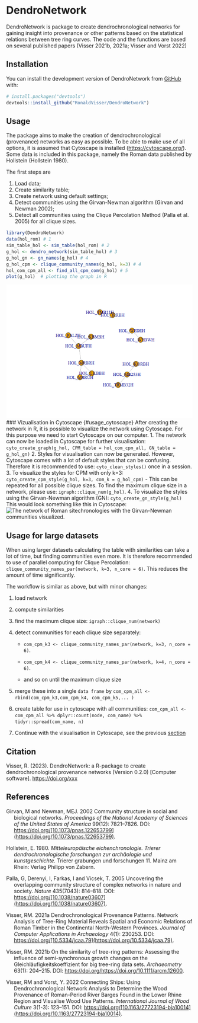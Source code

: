 
<!-- README.md is generated from README.Rmd. Please edit that file -->

# DendroNetwork

<!-- badges: start -->
<!-- badges: end -->

DendroNetwork is package to create dendrochronological networks for
gaining insight into provenance or other patterns based on the
statistical relations between tree ring curves. The code and the
functions are based on several published papers (Visser 2021b, 2021a;
Visser and Vorst 2022)

## Installation

You can install the development version of DendroNetwork from
[GitHub](https://github.com/RonaldVisser/DendroNetwork) with:

``` r
# install.packages("devtools")
devtools::install_github("RonaldVisser/DendroNetwork")
```

## Usage

The package aims to make the creation of dendrochronological
(provenance) networks as easy as possible. To be able to make use of all
options, it is assumed that Cytoscape is installed
(<https://cytoscape.org/>). Some data is included in this package,
namely the Roman data published by Hollstein (Hollstein 1980).

The first steps are

1.  Load data;
2.  Create similarity table;
3.  Create network using default settings;
4.  Detect communities using the Girvan-Newman algorithm (Girvan and
    Newman 2002);
5.  Detect all communities using the Clique Percolation Method (Palla et
    al. 2005) for all clique sizes.

``` r
library(DendroNetwork)
data(hol_rom) # 1
sim_table_hol <- sim_table(hol_rom) # 2
g_hol <- dendro_network(sim_table_hol) # 3
g_hol_gn <- gn_names(g_hol) # 4
g_hol_cpm <- clique_community_names(g_hol, k=3) # 4
hol_com_cpm_all <- find_all_cpm_com(g_hol) # 5
plot(g_hol)  # plotting the graph in R
```

![](README_files/figure-gfm/of%20building%20a%20network%20with%20Hollstein%20(1980%20data)-1.png)<!-- -->
\### Vizualisation in Cytoscape {#usage_cytoscape} After creating the
network in R, it is possible to visualize the network using Cytoscape.
For this purpose we need to start Cytoscape on our computer. 1. The
network can now be loaded in Cytoscape for further visualisation:
`cyto_create_graph(g_hol, CPM_table = hol_com_cpm_all, GN_table = g_hol_gn)`
2. Styles for visualisation can now be generated. However, Cytoscape
comes with a lot of default styles that can be confusing. Therefore it
is recommended to use: `cyto_clean_styles()` once in a session. 3. To
visualize the styles for CPM with only k=3:
`cyto_create_cpm_style(g_hol, k=3, com_k = g_hol_cpm)` - This can be
repeated for all possible clique sizes. To find the maximum clique size
in a network, please use: `igraph::clique_num(g_hol)`. 4. To visualize
the styles using the Girvan-Newman algorithm (GN):
`cyto_create_gn_style(g_hol)` This would look something like this in
Cytoscape: ![The network of Roman sitechronologies with the
Girvan-Newman communities visualized.](README_files/g_hol_GN.png)

## Usage for large datasets

When using larger datasets calculating the table with similarities can
take a lot of time, but finding communities even more. It is therefore
recommended to use of parallel computing for Clique Percolation:
`clique_community_names_par(network, k=3, n_core = 6)`. This reduces the
amount of time significantly.

The workflow is similar as above, but with minor changes:

1.  load network

2.  compute similarities

3.  find the maximum clique size: `igraph::clique_num(network)`

4.  detect communities for each clique size separately:

    - `com_cpm_k3 <- clique_community_names_par(network, k=3, n_core = 6)`.

    - `com_cpm_k4 <- clique_community_names_par(network, k=4, n_core = 6)`.

    - and so on until the maximum clique size

5.  merge these into a single `data frame` by
    `com_cpm_all <- rbind(com_cpm_k3,com_cpm_k4, com_cpm_k5,... )`

6.  create table for use in cytoscape with all communities:
    `com_cpm_all <- com_cpm_all %>% dplyr::count(node, com_name) %>% tidyr::spread(com_name, n)`

7.  Continue with the visualisation in Cytoscape, see the previous
    [section](#usage_cytoscape)

## Citation

Visser, R. (2023). DendroNetwork: a R-package to create
dendrochronological provenance networks (Version 0.2.0) \[Computer
software\]. <https://doi.org/xxx>

## References

<div id="refs" class="references csl-bib-body hanging-indent"
line-spacing="2">

<div id="ref-girvan2002" class="csl-entry">

Girvan, M and Newman, MEJ. 2002 Community structure in social and
biological networks. *Proceedings of the National Academy of Sciences of
the United States of America* 99(12): 7821–7826. DOI:
https://doi.org/[10.1073/pnas.122653799](https://doi.org/10.1073/pnas.122653799).

</div>

<div id="ref-hollstein1980" class="csl-entry">

Hollstein, E. 1980. *Mitteleuropäische eichenchronologie. Trierer
dendrochronologische forschungen zur archäologie und kunstgeschichte.*
Trierer grabungen und forschungen 11. Mainz am Rhein: Verlag Philipp von
Zabern.

</div>

<div id="ref-palla2005" class="csl-entry">

Palla, G, Derenyi, I, Farkas, I and Vicsek, T. 2005 Uncovering the
overlapping community structure of complex networks in nature and
society. *Nature* 435(7043): 814–818. DOI:
https://doi.org/[10.1038/nature03607](https://doi.org/10.1038/nature03607).

</div>

<div id="ref-visser2021b" class="csl-entry">

Visser, RM. 2021a Dendrochronological Provenance Patterns. Network
Analysis of Tree-Ring Material Reveals Spatial and Economic Relations of
Roman Timber in the Continental North-Western Provinces. *Journal of
Computer Applications in Archaeology* 4(1): 230253. DOI:
https://doi.org/[10.5334/jcaa.79](https://doi.org/10.5334/jcaa.79).

</div>

<div id="ref-visser2021a" class="csl-entry">

Visser, RM. 2021b On the similarity of tree-ring patterns: Assessing the
influence of semi-synchronous growth changes on the
Gleichläufigkeitskoeffizient for big tree-ring data sets. *Archaeometry*
63(1): 204–215. DOI:
https://doi.org/<https://doi.org/10.1111/arcm.12600>.

</div>

<div id="ref-visser2022" class="csl-entry">

Visser, RM and Vorst, Y. 2022 Connecting Ships: Using
Dendrochronological Network Analysis to Determine the Wood Provenance of
Roman-Period River Barges Found in the Lower Rhine Region and Visualise
Wood Use Patterns. *International Journal of Wood Culture* 3(1-3):
123–151. DOI:
https://doi.org/[10.1163/27723194-bja10014](https://doi.org/10.1163/27723194-bja10014).

</div>

</div>
